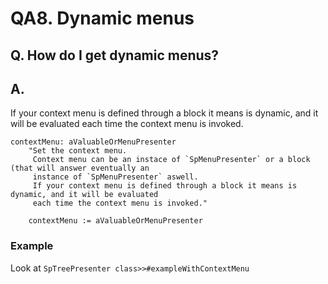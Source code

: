 # QA8. Dynamic menus

## Q. How do I get dynamic menus?

## A. 
If your context menu is defined through a block it means is dynamic, and it will be evaluated each time the context menu is invoked.

```
contextMenu: aValuableOrMenuPresenter
    "Set the context menu.
     Context menu can be an instace of `SpMenuPresenter` or a block (that will answer eventually an 
     instance of `SpMenuPresenter` aswell. 
     If your context menu is defined through a block it means is dynamic, and it will be evaluated 
     each time the context menu is invoked."

    contextMenu := aValuableOrMenuPresenter
```

### Example

Look at `SpTreePresenter class>>#exampleWithContextMenu`
